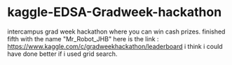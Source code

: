 # kaggle-EDSA-Gradweek-hackathon
intercampus grad week hackathon where you can win cash prizes.
finished fifth with the name "Mr_Robot_JHB" here is the link : https://www.kaggle.com/c/gradweekhackathon/leaderboard
i think i could have done better if i used grid search.
